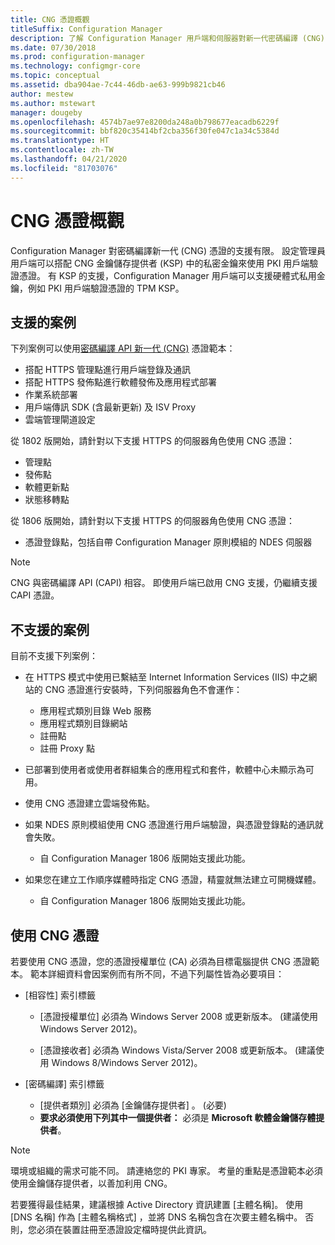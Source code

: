 ```yaml
---
title: CNG 憑證概觀
titleSuffix: Configuration Manager
description: 了解 Configuration Manager 用戶端和伺服器對新一代密碼編譯 (CNG) 憑證的支援。
ms.date: 07/30/2018
ms.prod: configuration-manager
ms.technology: configmgr-core
ms.topic: conceptual
ms.assetid: dba904ae-7c44-46db-ae63-999b9821cb46
author: mestew
ms.author: mstewart
manager: dougeby
ms.openlocfilehash: 4574b7ae97e8200da248a0b798677eacadb6229f
ms.sourcegitcommit: bbf820c35414bf2cba356f30fe047c1a34c5384d
ms.translationtype: HT
ms.contentlocale: zh-TW
ms.lasthandoff: 04/21/2020
ms.locfileid: "81703076"
---
```

# <a name="cng-certificates-overview"></a>CNG 憑證概觀
<!-- 1356191 --> 

Configuration Manager 對密碼編譯新一代 (CNG) 憑證的支援有限。 設定管理員用戶端可以搭配 CNG 金鑰儲存提供者 (KSP) 中的私密金鑰來使用 PKI 用戶端驗證憑證。 有 KSP 的支援，Configuration Manager 用戶端可以支援硬體式私用金鑰，例如 PKI 用戶端驗證憑證的 TPM KSP。

## <a name="supported-scenarios"></a>支援的案例
下列案例可以使用[密碼編譯 API 新一代 (CNG)](https://msdn.microsoft.com/library/windows/desktop/bb204775.aspx) 憑證範本：

- 搭配 HTTPS 管理點進行用戶端登錄及通訊   
- 搭配 HTTPS 發佈點進行軟體發佈及應用程式部署   
- 作業系統部署  
- 用戶端傳訊 SDK (含最新更新) 及 ISV Proxy   
- 雲端管理閘道設定  

從 1802 版開始，請針對以下支援 HTTPS 的伺服器角色使用 CNG 憑證： <!-- 1357314 -->   
- 管理點
- 發佈點
- 軟體更新點
- 狀態移轉點     

從 1806 版開始，請針對以下支援 HTTPS 的伺服器角色使用 CNG 憑證：

- 憑證登錄點，包括自帶 Configuration Manager 原則模組的 NDES 伺服器 <!--1357314-->

> [!NOTE]
> CNG 與密碼編譯 API (CAPI) 相容。 即使用戶端已啟用 CNG 支援，仍繼續支援 CAPI 憑證。

## <a name="unsupported-scenarios"></a>不支援的案例

目前不支援下列案例：

- 在 HTTPS 模式中使用已繫結至 Internet Information Services (IIS) 中之網站的 CNG 憑證進行安裝時，下列伺服器角色不會運作： 
    - 應用程式類別目錄 Web 服務
    - 應用程式類別目錄網站
    - 註冊點  
    - 註冊 Proxy 點  

- 已部署到使用者或使用者群組集合的應用程式和套件，軟體中心未顯示為可用。

- 使用 CNG 憑證建立雲端發佈點。

- 如果 NDES 原則模組使用 CNG 憑證進行用戶端驗證，與憑證登錄點的通訊就會失敗。 
    - 自 Configuration Manager 1806 版開始支援此功能。

- 如果您在建立工作順序媒體時指定 CNG 憑證，精靈就無法建立可開機媒體。
    - 自 Configuration Manager 1806 版開始支援此功能。

## <a name="to-use-cng-certificates"></a>使用 CNG 憑證

若要使用 CNG 憑證，您的憑證授權單位 (CA) 必須為目標電腦提供 CNG 憑證範本。 範本詳細資料會因案例而有所不同，不過下列屬性皆為必要項目：

- [相容性]  索引標籤

    - [憑證授權單位]  必須為 Windows Server 2008 或更新版本。 (建議使用 Windows Server 2012)。

    - [憑證接收者]  必須為 Windows Vista/Server 2008 或更新版本。 (建議使用 Windows 8/Windows Server 2012)。

- [密碼編譯]  索引標籤

    - [提供者類別]  必須為 [金鑰儲存提供者]  。 (必要)
    - **要求必須使用下列其中一個提供者：** 必須是 **Microsoft 軟體金鑰儲存體提供者**。 

> [!NOTE]
> 環境或組織的需求可能不同。 請連絡您的 PKI 專家。 考量的重點是憑證範本必須使用金鑰儲存提供者，以善加利用 CNG。

若要獲得最佳結果，建議根據 Active Directory 資訊建置 [主體名稱]。 使用 [DNS 名稱] 作為 [主體名稱格式]  ，並將 DNS 名稱包含在次要主體名稱中。 否則，您必須在裝置註冊至憑證設定檔時提供此資訊。
